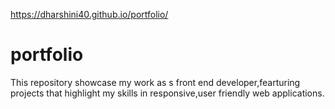 https://dharshini40.github.io/portfolio/
# portfolio
This repository showcase my work as s front end developer,fearturing projects that highlight my skills in responsive,user friendly web applications.
